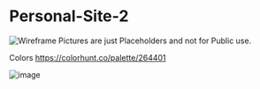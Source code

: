 # Personal-Site-2
![Wireframe ](https://user-images.githubusercontent.com/62408854/113265276-3aabed00-92d4-11eb-8f4d-760d1cf99b98.png)
Pictures are just Placeholders and not for Public use. 

Colors
https://colorhunt.co/palette/264401

![image](https://user-images.githubusercontent.com/62408854/113693885-61e92c80-96cf-11eb-9c7b-007d40e1f9d6.png)

